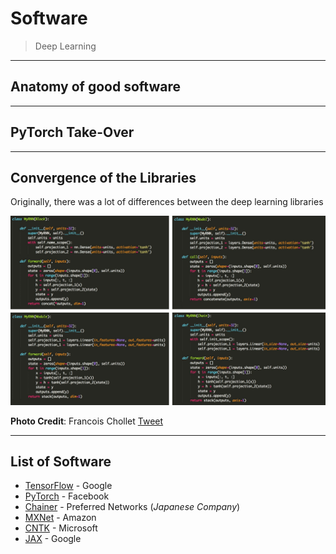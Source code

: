 # Software

> Deep Learning

---
## Anatomy of good software


---
## PyTorch Take-Over


---
## Convergence of the Libraries

Originally, there was a lot of differences between the deep learning libraries

<div align=center>
<img width="800" src="./code/pics/dl_frameworks.png"/>
</div>

**Photo Credit**: Francois Chollet [Tweet](https://twitter.com/fchollet/status/1052228463300493312/photo/1)


---
## List of Software

* [TensorFlow]() - Google
* [PyTorch]() - Facebook
* [Chainer]() - Preferred Networks (*Japanese Company*)
* [MXNet]() - Amazon
* [CNTK]() - Microsoft
* [JAX]() - Google

